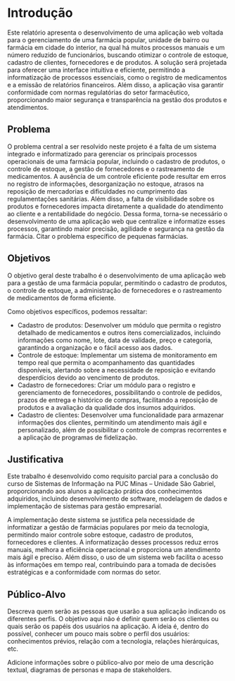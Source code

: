 # Introdução

Este relatório apresenta o desenvolvimento de uma aplicação web voltada para o gerenciamento de uma farmácia popular, unidade de bairro ou farmácia em cidade do interior, na qual há muitos processos manuais e um número reduzido de funcionários, buscando otimizar o controle de estoque, cadastro de clientes, fornecedores e de produtos. A solução será projetada para oferecer uma interface intuitiva e eficiente, permitindo a informatização de processos essenciais, como o registro de medicamentos e a emissão de relatórios financeiros. Além disso, a aplicação visa garantir conformidade com normas regulatórias do setor farmacêutico, proporcionando maior segurança e transparência na gestão dos produtos e atendimentos.

## Problema
O problema central a ser resolvido neste projeto é a falta de um sistema integrado e informatizado para gerenciar os principais processos operacionais de uma farmácia popular, incluindo o cadastro de produtos, o controle de estoque, a gestão de fornecedores e o rastreamento de medicamentos. A ausência de um controle eficiente pode resultar em erros no registro de informações, desorganização no estoque, atrasos na reposição de mercadorias e dificuldades no cumprimento das regulamentações sanitárias. Além disso, a falta de visibilidade sobre os produtos e fornecedores impacta diretamente a qualidade do atendimento ao cliente e a rentabilidade do negócio. Dessa forma, torna-se necessário o desenvolvimento de uma aplicação web que centralize e informatize esses processos, garantindo maior precisão, agilidade e segurança na gestão da farmácia.
Citar o problema específico de pequenas farmácias.

## Objetivos

O objetivo geral deste trabalho é o desenvolvimento de uma aplicação web para a gestão de uma farmácia popular, permitindo o cadastro de produtos, o controle de estoque, a administração de fornecedores e o rastreamento de medicamentos de forma eficiente.

Como objetivos específicos, podemos ressaltar:
* Cadastro de produtos: Desenvolver um módulo que permita o registro detalhado de medicamentos e outros itens comercializados, incluindo informações como nome, lote, data de validade, preço e categoria, garantindo a organização e o fácil acesso aos dados.
* Controle de estoque: Implementar um sistema de monitoramento em tempo real que permita o acompanhamento das quantidades disponíveis, alertando sobre a necessidade de reposição e evitando desperdícios devido ao vencimento de produtos.
* Cadastro de fornecedores: Criar um módulo para o registro e gerenciamento de fornecedores, possibilitando o controle de pedidos, prazos de entrega e histórico de compras, facilitando a reposição de produtos e a avaliação da qualidade dos insumos adquiridos.
* Cadastro de clientes: Desenvolver uma funcionalidade para armazenar informações dos clientes, permitindo um atendimento mais ágil e personalizado, além de possibilitar o controle de compras recorrentes e a aplicação de programas de fidelização.

## Justificativa

Este trabalho é desenvolvido como requisito parcial para a conclusão do curso de Sistemas de Informação na PUC Minas – Unidade São Gabriel, proporcionando aos alunos a aplicação prática dos conhecimentos adquiridos, incluindo desenvolvimento de software, modelagem de dados e implementação de sistemas para gestão empresarial.

A implementação deste sistema se justifica pela necessidade de informatizar a gestão de farmácias populares por meio da tecnologia, permitindo maior controle sobre estoque, cadastro de produtos, fornecedores e clientes. A informatização desses processos reduz erros manuais, melhora a eficiência operacional e proporciona um atendimento mais ágil e preciso. Além disso, o uso de um sistema web facilita o acesso às informações em tempo real, contribuindo para a tomada de decisões estratégicas e a conformidade com normas do setor.

## Público-Alvo

Descreva quem serão as pessoas que usarão a sua aplicação indicando os diferentes perfis. O objetivo aqui não é definir quem serão os clientes ou quais serão os papéis dos usuários na aplicação. A ideia é, dentro do possível, conhecer um pouco mais sobre o perfil dos usuários: conhecimentos prévios, relação com a tecnologia, relações
hierárquicas, etc.

Adicione informações sobre o público-alvo por meio de uma descrição textual, diagramas de personas e mapa de stakeholders.
